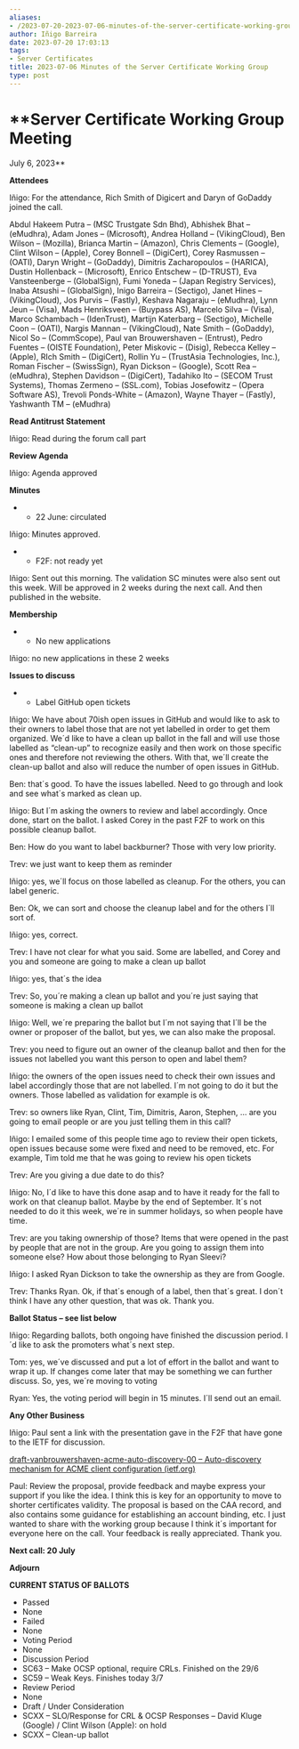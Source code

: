 ```yaml
---
aliases:
- /2023-07-20-2023-07-06-minutes-of-the-server-certificate-working-group/
author: Iñigo Barreira
date: 2023-07-20 17:03:13
tags:
- Server Certificates
title: 2023-07-06 Minutes of the Server Certificate Working Group
type: post
---
```


# **Server Certificate Working Group Meeting

July 6, 2023**

**Attendees**

Iñigo: For the attendance, Rich Smith of Digicert and Daryn of GoDaddy joined the call.

Abdul Hakeem Putra – (MSC Trustgate Sdn Bhd), Abhishek Bhat – (eMudhra), Adam Jones – (Microsoft), Andrea Holland – (VikingCloud), Ben Wilson – (Mozilla), Brianca Martin – (Amazon), Chris Clements – (Google), Clint Wilson – (Apple), Corey Bonnell – (DigiCert), Corey Rasmussen – (OATI), Daryn Wright – (GoDaddy), Dimitris Zacharopoulos – (HARICA), Dustin Hollenback – (Microsoft), Enrico Entschew – (D-TRUST), Eva Vansteenberge – (GlobalSign), Fumi Yoneda – (Japan Registry Services), Inaba Atsushi – (GlobalSign), Inigo Barreira – (Sectigo), Janet Hines – (VikingCloud), Jos Purvis – (Fastly), Keshava Nagaraju – (eMudhra), Lynn Jeun – (Visa), Mads Henriksveen – (Buypass AS), Marcelo Silva – (Visa), Marco Schambach – (IdenTrust), Martijn Katerbarg – (Sectigo), Michelle Coon – (OATI), Nargis Mannan – (VikingCloud), Nate Smith – (GoDaddy), Nicol So – (CommScope), Paul van Brouwershaven – (Entrust), Pedro Fuentes – (OISTE Foundation), Peter Miskovic – (Disig), Rebecca Kelley – (Apple), RIch Smith – (DigiCert), Rollin Yu – (TrustAsia Technologies, Inc.), Roman Fischer – (SwissSign), Ryan Dickson – (Google), Scott Rea – (eMudhra), Stephen Davidson – (DigiCert), Tadahiko Ito – (SECOM Trust Systems), Thomas Zermeno – (SSL.com), Tobias Josefowitz – (Opera Software AS), Trevoli Ponds-White – (Amazon), Wayne Thayer – (Fastly), Yashwanth TM – (eMudhra)

**Read Antitrust Statement**

Iñigo: Read during the forum call part

**Review Agenda**

Iñigo: Agenda approved

**Minutes**

- - 22 June: circulated

Iñigo: Minutes approved.

- - F2F: not ready yet

Iñigo: Sent out this morning. The validation SC minutes were also sent out this week. Will be approved in 2 weeks during the next call. And then published in the website.

**Membership**

- - No new applications

Iñigo: no new applications in these 2 weeks

**Issues to discuss**

- - Label GitHub open tickets

Iñigo: We have about 70ish open issues in GitHub and would like to ask to their owners to label those that are not yet labelled in order to get them organized. We´d like to have a clean up ballot in the fall and will use those labelled as “clean-up” to recognize easily and then work on those specific ones and therefore not reviewing the others. With that, we´ll create the clean-up ballot and also will reduce the number of open issues in GitHub.

Ben: that´s good. To have the issues labelled. Need to go through and look and see what´s marked as clean up.

Iñigo: But I´m asking the owners to review and label accordingly. Once done, start on the ballot. I asked Corey in the past F2F to work on this possible cleanup ballot.

Ben: How do you want to label backburner? Those with very low priority.

Trev: we just want to keep them as reminder

Iñigo: yes, we´ll focus on those labelled as cleanup. For the others, you can label generic.

Ben: Ok, we can sort and choose the cleanup label and for the others I´ll sort of.

Iñigo: yes, correct.

Trev: I have not clear for what you said. Some are labelled, and Corey and you and someone are going to make a clean up ballot

Iñigo: yes, that´s the idea

Trev: So, you´re making a clean up ballot and you´re just saying that someone is making a clean up ballot

Iñigo: Well, we´re preparing the ballot but I´m not saying that I´ll be the owner or proposer of the ballot, but yes, we can also make the proposal.

Trev: you need to figure out an owner of the cleanup ballot and then for the issues not labelled you want this person to open and label them?

Iñigo: the owners of the open issues need to check their own issues and label accordingly those that are not labelled. I´m not going to do it but the owners. Those labelled as validation for example is ok.

Trev: so owners like Ryan, Clint, Tim, Dimitris, Aaron, Stephen, … are you going to email people or are you just telling them in this call?

Iñigo: I emailed some of this people time ago to review their open tickets, open issues because some were fixed and need to be removed, etc. For example, Tim told me that he was going to review his open tickets

Trev: Are you giving a due date to do this?

Iñigo: No, I´d like to have this done asap and to have it ready for the fall to work on that cleanup ballot. Maybe by the end of September. It´s not needed to do it this week, we´re in summer holidays, so when people have time.

Trev: are you taking ownership of those? Items that were opened in the past by people that are not in the group. Are you going to assign them into someone else? How about those belonging to Ryan Sleevi?

Iñigo: I asked Ryan Dickson to take the ownership as they are from Google.

Trev: Thanks Ryan. Ok, if that´s enough of a label, then that´s great. I don´t think I have any other question, that was ok. Thank you.

**Ballot Status – see list below**

Iñigo: Regarding ballots, both ongoing have finished the discussion period. I´d like to ask the promoters what´s next step.

Tom: yes, we´ve discussed and put a lot of effort in the ballot and want to wrap it up. If changes come later that may be something we can further discuss. So, yes, we´re moving to voting

Ryan: Yes, the voting period will begin in 15 minutes. I´ll send out an email.

**Any Other Business**

Iñigo: Paul sent a link with the presentation gave in the F2F that have gone to the IETF for discussion.

[draft-vanbrouwershaven-acme-auto-discovery-00 – Auto-discovery mechanism for ACME client configuration (ietf.org)][1]

Paul: Review the proposal, provide feedback and maybe express your support if you like the idea. I think this is key for an opportunity to move to shorter certificates validity. The proposal is based on the CAA record, and also contains some guidance for establishing an account binding, etc. I just wanted to share with the working group because I think it´s important for everyone here on the call. Your feedback is really appreciated. Thank you.

**Next call: 20 July**

**Adjourn**

**CURRENT STATUS OF BALLOTS**

- Passed
- None
- Failed
- None
- Voting Period
- None
- Discussion Period
- SC63 – Make OCSP optional, require CRLs. Finished on the 29/6
- SC59 – Weak Keys. Finishes today 3/7
- Review Period
- None
- Draft / Under Consideration
- SCXX – SLO/Response for CRL & OCSP Responses – David Kluge (Google) / Clint Wilson (Apple): on hold
- SCXX – Clean-up ballot

[1]: https://datatracker.ietf.org/doc/draft-vanbrouwershaven-acme-auto-discovery/